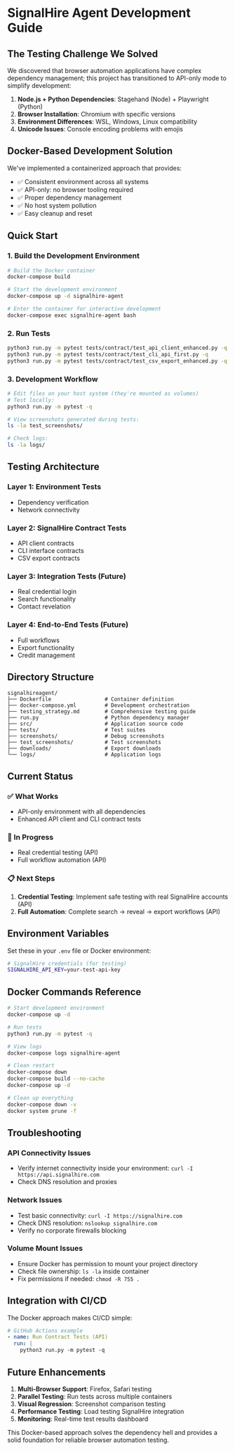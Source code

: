 # SignalHire Agent Development Guide

## The Testing Challenge We Solved

We discovered that browser automation applications have complex dependency management; this project has transitioned to API-only mode to simplify development:

1. **Node.js + Python Dependencies**: Stagehand (Node) + Playwright (Python) 
2. **Browser Installation**: Chromium with specific versions
3. **Environment Differences**: WSL, Windows, Linux compatibility
4. **Unicode Issues**: Console encoding problems with emojis

## Docker-Based Development Solution

We've implemented a containerized approach that provides:

- ✅ Consistent environment across all systems
- ✅ API-only: no browser tooling required
- ✅ Proper dependency management
- ✅ No host system pollution
- ✅ Easy cleanup and reset

## Quick Start

### 1. Build the Development Environment
```bash
# Build the Docker container
docker-compose build

# Start the development environment  
docker-compose up -d signalhire-agent

# Enter the container for interactive development
docker-compose exec signalhire-agent bash
```

### 2. Run Tests
```bash
python3 run.py -m pytest tests/contract/test_api_client_enhanced.py -q
python3 run.py -m pytest tests/contract/test_cli_api_first.py -q
python3 run.py -m pytest tests/contract/test_csv_export_enhanced.py -q
```

### 3. Development Workflow
```bash
# Edit files on your host system (they're mounted as volumes)
# Test locally:
python3 run.py -m pytest -q

# View screenshots generated during tests:
ls -la test_screenshots/

# Check logs:
ls -la logs/
```

## Testing Architecture

### Layer 1: Environment Tests
- Dependency verification
- Network connectivity

### Layer 2: SignalHire Contract Tests  
- API client contracts
- CLI interface contracts
- CSV export contracts

### Layer 3: Integration Tests (Future)
- Real credential login
- Search functionality
- Contact revelation

### Layer 4: End-to-End Tests (Future)
- Full workflows
- Export functionality
- Credit management

## Directory Structure

```
signalhireagent/
├── Dockerfile                 # Container definition
├── docker-compose.yml         # Development orchestration  
├── testing_strategy.md        # Comprehensive testing guide
├── run.py                     # Python dependency manager
├── src/                       # Application source code
├── tests/                     # Test suites
├── screenshots/               # Debug screenshots
├── test_screenshots/          # Test screenshots
├── downloads/                 # Export downloads
└── logs/                      # Application logs
```

## Current Status

### ✅ What Works
- API-only environment with all dependencies
- Enhanced API client and CLI contract tests

### 🚧 In Progress  
- Real credential testing (API)
- Full workflow automation (API)

### 📋 Next Steps
1. **Credential Testing**: Implement safe testing with real SignalHire accounts (API)
2. **Full Automation**: Complete search → reveal → export workflows (API)

## Environment Variables

Set these in your `.env` file or Docker environment:

```bash
# SignalHire credentials (for testing)
SIGNALHIRE_API_KEY=your-test-api-key
```

## Docker Commands Reference

```bash
# Start development environment
docker-compose up -d

# Run tests
python3 run.py -m pytest -q

# View logs
docker-compose logs signalhire-agent

# Clean restart
docker-compose down
docker-compose build --no-cache
docker-compose up -d

# Clean up everything
docker-compose down -v
docker system prune -f
```

## Troubleshooting

### API Connectivity Issues
- Verify internet connectivity inside your environment: `curl -I https://api.signalhire.com`
- Check DNS resolution and proxies

### Network Issues
- Test basic connectivity: `curl -I https://signalhire.com`
- Check DNS resolution: `nslookup signalhire.com`
- Verify no corporate firewalls blocking

### Volume Mount Issues
- Ensure Docker has permission to mount your project directory
- Check file ownership: `ls -la` inside container
- Fix permissions if needed: `chmod -R 755 .`

## Integration with CI/CD

The Docker approach makes CI/CD simple:

```yaml
# GitHub Actions example
- name: Run Contract Tests (API)
  run: |
    python3 run.py -m pytest -q
```

## Future Enhancements

1. **Multi-Browser Support**: Firefox, Safari testing
2. **Parallel Testing**: Run tests across multiple containers
3. **Visual Regression**: Screenshot comparison testing
4. **Performance Testing**: Load testing SignalHire integration
5. **Monitoring**: Real-time test results dashboard

This Docker-based approach solves the dependency hell and provides a solid foundation for reliable browser automation testing.
